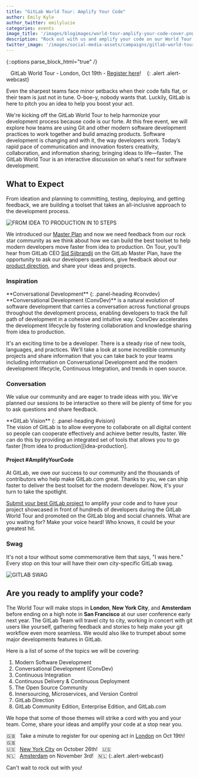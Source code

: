 ```yaml
---
title: "GitLab World Tour: Amplify Your Code"
author: Emily Kyle
author_twitter: emilylucie
categories: events
image_title: '/images/blogimages/world-tour-amplify-your-code-cover.png'
description: "Rock out with us and amplify your code on our World Tour! See where we'll be."
twitter_image: '/images/social-media-assets/campaigns/gitlab-world-tour/world-tour-twitter.png' 
---
```


{::options parse_block_html="true" /}

<i class="fa fa-gitlab" style="color:rgb(107,79,187); font-size:.85em" aria-hidden="true"></i>&nbsp;&nbsp;
GitLab World Tour - London, Oct 19th - [Register here][London]!
&nbsp;&nbsp;<i class="fa fa-gitlab" style="color:rgb(107,79,187); font-size:.85em" aria-hidden="true"></i>
{: .alert .alert-webcast}

Even the sharpest teams face minor setbacks when their code falls flat, or their team is just not in tune. 
O-boe-y, nobody wants that. Luckily, GitLab is here to pitch you an idea to help you boost your act.

We're kicking off the GitLab World Tour to help harmonize your development process because code is our forte.
At this free event, we will explore how teams are using Git and other modern software development practices
to work together and build amazing products. Software development is changing and with it, the way developers work. 
Today’s rapid pace of communication and innovation fosters creativity, collaboration, and information sharing; 
bringing ideas to life—faster. The GitLab World Tour is an interactive discussion on what's next for software development.

<!-- more -->

## What to Expect ##

From ideation and planning to committing, testing, deploying, and getting feedback, 
we are building a toolset that takes an all-inclusive approach to the development process.

![FROM IDEA TO PRODUCTION IN 10 STEPS](/images/blogimages/idea-to-production-10-steps.png)

We introduced our [Master Plan][master-plan] and now we need feedback from our rock star community as we think about how we can
build the best toolset to help modern developers move faster from idea to production. 
On Tour, you'll hear from GitLab CEO [Sid Sijbrandij][sid-twitter] on the GitLab Master Plan, 
have the opportunity to ask our developers questions, give feedback about our [product direction][product-direction], 
and share your ideas and projects.

### Inspiration ###

<div class="panel panel-gitlab-orange">
**Conversational Development**
{: .panel-heading #convdev}
<div class="panel-body">
**Conversational Development (ConvDev)** is a natural evolution of software
development that carries a conversation across functional groups throughout
the development process, enabling developers to track the full path of
development in a cohesive and intuitive way. ConvDev accelerates the
development lifecycle by fostering collaboration and knowledge sharing
from idea to production.
</div>
</div>

It's an exciting time to be a developer. There is a steady rise of new tools, languages, and practices. 
We'll take a look at some incredible community projects and share information that you can take back to your teams
including information on Conversational Development and the modern development lifecycle, Continuous Integration, and 
trends in open source. 

### Conversation ###

We value our community and are eager to trade ideas with you. We've planned our sessions to be interactive so there will be
plenty of time for you to ask questions and share feedback. 

<div class="panel panel-gitlab-purple">
**GitLab Vision**
{: .panel-heading #vision}
<div class="panel-body">
The vision of GitLab is to allow everyone to collaborate on all digital content
so people can cooperate effectively and achieve better results, faster.
We can do this by providing an integrated set of tools that allows you to go faster
[from idea to production][idea-production].
</div>
</div>


#### Project #AmplifyYourCode

At GitLab, we owe our success to our community and the thousands of contributors who help make GitLab.com great. 
Thanks to you, we can ship faster to deliver the best toolset for the modern developer. Now, it's your turn to take the spotlight.

[Submit your best GitLab project][project-form] to amplify your code and to have your project showcased in front of hundreds of developers 
during the GitLab World Tour and promoted on the GitLab blog and social channels.   What are you waiting for? Make your voice heard! Who knows, it could be your greatest hit. 

### Swag ###

It's not a tour without some commemorative item that says, "I was here." Every stop on this tour will have their own city-specific GitLab swag. 

![GITLAB SWAG](/images/blogimages/world-tour-amplify-your-code-ping-pong.jpg)

## Are you ready to amplify your code?

The World Tour will make stops in **London**, **New York City**, and **Amsterdam** before ending on a high note
in **San Francisco** at our user conference early next year. The GitLab Team will travel city to city,
working in concert with git users like yourself, gathering feedback and stories to help make your git
workflow even more seamless. We would also like to trumpet about some major developments features in GitLab.

Here is a list of some of the topics we will be covering:

1. Modern Software Development
1. Conversational Development (ConvDev)
1. Continuous Integration
1. Continuous Delivery & Continuous Deployment
1. The Open Source Community
1. Innersourcing, Microservices, and Version Control
1. GitLab Direction
1. GitLab Community Edition, Enterprise Edition, and GitLab.com

We hope that some of those themes will strike a cord with you and your team. Come, share your ideas and amplify your code at a stop near you.

🇬🇧 &nbsp; Take a minute to register for our opening act in [London] on Oct 19th! &nbsp; 🇬🇧
<br>🇺🇸 &nbsp; [New York City][NYC] on October 26th! &nbsp; 🇺🇸
<br>🇳🇱 &nbsp; [Amsterdam] on November 3rd! &nbsp; 🇳🇱
{:.alert .alert-webcast}

Can't wait to rock out with you!

<!-- identifiers -->

[amsterdam]: https://gitlabworldtouramsterdam.splashthat.com/
[idea-production]: /2016/08/05/continuous-integration-delivery-and-deployment-with-gitlab/#from-idea-to-production-with-gitlab
[master-plan]: /2016/09/14/gitlab-live-event-recap/
[nyc]: https://gitlabworldtournyc.splashthat.com/
[product-direction]: https://about.gitlab.com/direction/
[project-form]: https://goo.gl/forms/7HZYUNTxLFVzNeZN2
[London]: https://gitlabworldtourlondon.splashthat.com/ "GitLab World Tour: London"
[sid-twitter]: https://twitter.com/sytses